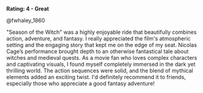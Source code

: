 **Rating: 4 - Great**

@fwhaley_1860

"Season of the Witch" was a highly enjoyable ride that beautifully combines action, adventure, and fantasy. I really appreciated the film's atmospheric setting and the engaging story that kept me on the edge of my seat. Nicolas Cage’s performance brought depth to an otherwise fantastical tale about witches and medieval quests. As a movie fan who loves complex characters and captivating visuals, I found myself completely immersed in the dark yet thrilling world. The action sequences were solid, and the blend of mythical elements added an exciting twist. I'd definitely recommend it to friends, especially those who appreciate a good fantasy adventure!